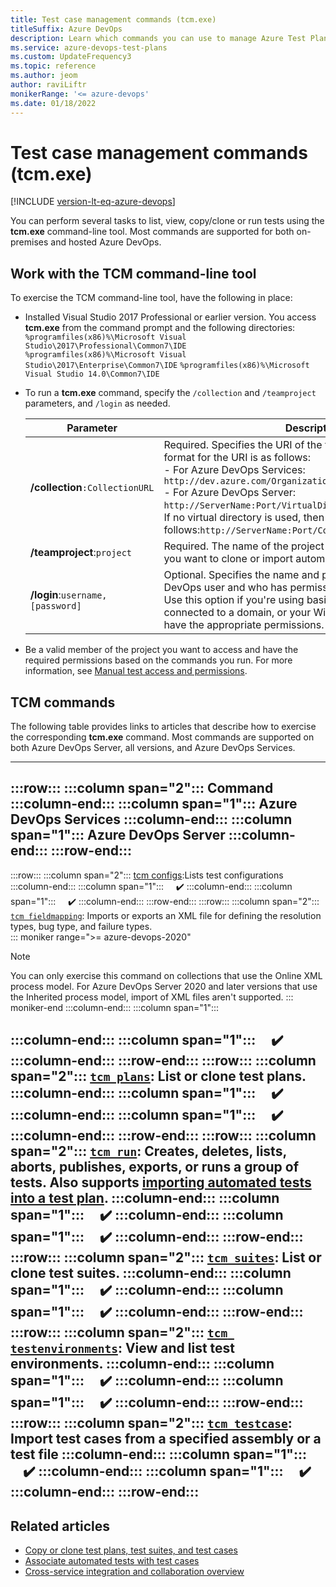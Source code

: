 ```yaml
---
title: Test case management commands (tcm.exe) 
titleSuffix: Azure DevOps  
description: Learn which commands you can use to manage Azure Test Plans
ms.service: azure-devops-test-plans
ms.custom: UpdateFrequency3
ms.topic: reference
ms.author: jeom
author: raviLiftr
monikerRange: '<= azure-devops'
ms.date: 01/18/2022
---
```




# Test case management commands (tcm.exe)  

[!INCLUDE [version-lt-eq-azure-devops](../includes/version-lt-eq-azure-devops.md)]

You can perform several tasks to list, view, copy/clone or run tests using the **tcm.exe** command-line tool. Most commands are supported for both on-premises and hosted Azure DevOps. 

## Work with the TCM command-line tool 

To exercise the TCM command-line tool, have the following in place: 

- Installed Visual Studio 2017 Professional or earlier version. You access **tcm.exe** from the command prompt and the following directories: 
	`%programfiles(x86)%\Microsoft Visual Studio\2017\Professional\Common7\IDE`  
	`%programfiles(x86)%\Microsoft Visual Studio\2017\Enterprise\Common7\IDE` 
	`%programfiles(x86)%\Microsoft Visual Studio 14.0\Common7\IDE`

- To run a **tcm.exe** command, specify the `/collection` and `/teamproject` parameters, and `/login` as needed.   

	| Parameter | Description |  
	|----------|------------|  
	|**/collection**`:CollectionURL`|Required. Specifies the URI of the team project collection. The format for the URI is as follows:<br/>- For Azure DevOps Services: `http://dev.azure.com/OrganizationName`<br/>- For Azure DevOps Server: `http://ServerName:Port/VirtualDirectoryName/CollectionName`. If no virtual directory is used, then the format for the URI is as follows:`http://ServerName:Port/CollectionName`|
	|**/teamproject**:`project`|Required. The name of the project that contains the test objects you want to clone or import automated tests into.|
	|**/login**:`username,[password]`|Optional. Specifies the name and password of a valid Azure DevOps user and who has permissions to run the command. Use this option if you're using basic authentication, you're not connected to a domain, or your Windows credentials don't have the appropriate permissions. |

- Be a valid member of the project you want to access and have the required permissions based on the commands you run. For more information, see [Manual test access and permissions](manual-test-permissions.md). 
 
## TCM commands

The following table provides links to articles that describe how to exercise the corresponding **tcm.exe** command. Most commands are supported on both Azure DevOps Server, all versions, and Azure DevOps Services.  



---
:::row:::
   :::column span="2":::
      **Command** 
   :::column-end:::
   :::column span="1":::
      **Azure DevOps Services** 
   :::column-end:::
   :::column span="1":::
      **Azure DevOps Server**
   :::column-end:::
:::row-end:::
---
:::row:::
   :::column span="2":::
   [tcm configs](test-different-configurations.md):Lists test configurations
   :::column-end:::
   :::column span="1":::
      &nbsp;&nbsp;&nbsp;&nbsp;✔️
   :::column-end:::
   :::column span="1":::
      &nbsp;&nbsp;&nbsp;&nbsp;✔️
   :::column-end:::
:::row-end:::
:::row:::
   :::column span="2":::
   [`tcm fieldmapping`](/previous-versions/azure/devops/reference/witadmin/tcm-customize-manage-test-experience): Imports or exports an XML file for defining the resolution types, bug type, and failure types.   
   ::: moniker range=">= azure-devops-2020"
   > [!NOTE]  
   > You can only exercise this command on collections that use the Online XML process model. For Azure DevOps Server 2020 and later versions that use the Inherited process model, import of XML files aren't supported. 
   ::: moniker-end
   :::column-end:::
   :::column span="1":::
       
   :::column-end:::
   :::column span="1":::
      &nbsp;&nbsp;&nbsp;&nbsp;✔️
   :::column-end:::
:::row-end:::
:::row:::
   :::column span="2":::
   [`tcm plans`](copy-clone-test-items.md#clone-test-plan): List or clone test plans.
   :::column-end:::
   :::column span="1":::
      &nbsp;&nbsp;&nbsp;&nbsp;✔️
   :::column-end:::
   :::column span="1":::
      &nbsp;&nbsp;&nbsp;&nbsp;✔️
   :::column-end:::
:::row-end:::
:::row:::
   :::column span="2":::
   [`tcm run`](run-automated-tests-from-test-hub.md): Creates, deletes, lists, aborts, publishes, exports, or runs a group of tests. Also supports [importing automated tests into a test plan](copy-clone-test-items.md#import-test-cases).
   :::column-end:::
   :::column span="1":::
      &nbsp;&nbsp;&nbsp;&nbsp;✔️
   :::column-end:::
   :::column span="1":::
      &nbsp;&nbsp;&nbsp;&nbsp;✔️
   :::column-end:::
:::row-end:::
:::row:::
   :::column span="2":::
   [`tcm suites`](copy-clone-test-items.md#clone-test-suite): List or clone test suites. 
   :::column-end:::
   :::column span="1":::
      &nbsp;&nbsp;&nbsp;&nbsp;✔️
   :::column-end:::
   :::column span="1":::
      &nbsp;&nbsp;&nbsp;&nbsp;✔️
   :::column-end:::
:::row-end:::
:::row:::
   :::column span="2":::
   [`tcm testenvironments`](test-different-configurations.md): View and list test environments.
   :::column-end:::
   :::column span="1":::
      &nbsp;&nbsp;&nbsp;&nbsp;✔️
   :::column-end:::
   :::column span="1":::
      &nbsp;&nbsp;&nbsp;&nbsp;✔️
   :::column-end:::
:::row-end:::
:::row:::
   :::column span="2":::
   [`tcm testcase`](copy-clone-test-items.md#import-test-cases): Import test cases from a specified assembly or a test file 
   :::column-end:::
   :::column span="1":::
      &nbsp;&nbsp;&nbsp;&nbsp;✔️
   :::column-end:::
   :::column span="1":::
      &nbsp;&nbsp;&nbsp;&nbsp;✔️
   :::column-end:::
:::row-end:::
---
 
 

## Related articles

- [Copy or clone test plans, test suites, and test cases](copy-clone-test-items.md)
- [Associate automated tests with test cases](associate-automated-test-with-test-case.md) 
- [Cross-service integration and collaboration overview](../cross-service/cross-service-overview.md)
 